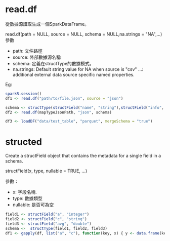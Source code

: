 # read.df

從數據源讀取生成一個SparkDataFrame。

read.df(path = NULL, source = NULL, schema = NULL,na.strings = "NA",...)
參數
* path: 文件路徑
* source: 外部數據源名稱
* schema: 定義在structType的數據模式。
* na.strings: Default string value for NA when source is "csv"
     ...: additional external data source specific named properties.

Eg:
```r
sparkR.session()
df1 <- read.df("path/to/file.json", source = "json")

schema <- structType(structField("name", "string"),structField("info", "map<string,double>"))
df2 <- read.df(mapTypeJsonPath, "json", schema)

df3 <- loadDF("data/test_table", "parquet", mergeSchema = "true")
```
# structed

Create a structField object that contains the metadata for a  single field in a schema.

structField(x, type, nullable = TRUE, ...)


參數：
- x: 字段名稱.
- type: 數據類型
- nullable: 是否可為空

```r
field1 <- structField("a", "integer")
field2 <- structField("c", "string")
field3 <- structField("avg", "double")
schema <-  structType(field1, field2, field3)
df1 <- gapply(df, list("a", "c"), function(key, x) { y <- data.frame(key, mean(x$b), stringsAsFactors = FALSE) }, schema)
```